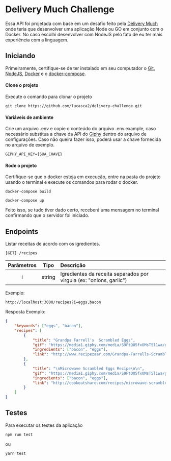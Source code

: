 # Delivery Much Challenge
Essa API foi projetada com base em um desafio feito pela [Delivery Much](https://www.deliverymuch.com.br/) onde teria que desenvolver uma aplicação Node ou GO em conjunto com o Docker. No caso escolhi desenvolver com NodeJS pelo fato de eu ter mais experiência com a linguagem. 

## Iniciando
Primeiramente, certifique-se de ter instalado em seu computador o [Git](https://git-scm.com/book/pt-br/v2/Come%C3%A7ando-Instalando-o-Git), [NodeJS](https://nodejs.org/en/download/), [Docker](https://www.docker.com/products/docker-desktop) e o [docker-compose](https://docs.docker.com/compose/install/).

#### Clone o projeto

Execute o comando para clonar o projeto
```
git clone https://github.com/lucasca2/delivery-challenge.git
```

#### Variáveis de ambiente
Crie um arquivo .env e copie o conteúdo do arquivo .env.example, caso necessário substitua a chave da API do [Giphy](https://developers.giphy.com/) dentro do arquivo de configurações.
Caso não queira fazer isso, poderá usar a chave fornecida no arquivo de exemplo.
```
GIPHY_API_KEY={SUA_CHAVE}
```

#### Rode o projeto
Certifique-se que o docker esteja em execução, entre na pasta do projeto usando o terminal e execute os comandos para rodar o docker.
```
docker-compose build
```
```
docker-compose up
```
Feito isso, se tudo tiver dado certo, receberá uma mensagem no terminal confirmando que o servidor foi iniciado.

## Endpoints

Listar receitas de acordo com os igredientes.

```[GET] /recipes```

Parâmetros   | Tipo    | Descrição
:-----------:|:-------:|:---------
i            | string  | Igredientes da receita separados por virgula (ex: "onions, garlic")

Exemplo:
```
http://localhost:3000/recipes?i=eggs,bacon
```
Resposta Exemplo:
```json
{
    "keywords": ["eggs", "bacon"],
    "recipes": [
        {
            "title": "Grandpa Farrell's  Scrambled Eggs",
            "gif": "https://media1.giphy.com/media/S9FtQO5fxOMsT5l1wa/giphy.gif?cid=d91fb301gt7y2vntid9d4rjly6t7cwr1ynonqkvhi3796jwd&rid=giphy.gif",
            "ingredients": ["bacon", "eggs"],
            "link": "http://www.recipezaar.com/Grandpa-Farrells-Scrambled-Eggs-123977"
        },
        {
            "title": "\nMicrowave Scrambled Eggs Recipe\n\n",
            "gif": "https://media1.giphy.com/media/S9FtQO5fxOMsT5l1wa/giphy.gif?cid=d91fb301so5rkoc0juc9ldx0xp3wdrgmscife7qrh5g4s2mm&rid=giphy.gif",
            "ingredients": ["bacon", "eggs"],
            "link": "http://cookeatshare.com/recipes/microwave-scrambled-eggs-30382"
        }
    ]
}
```
## Testes
Para executar os testes da aplicação
```
npm run test
```
ou
```
yarn test
```




